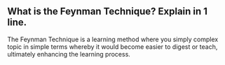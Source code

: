 ## What is the Feynman Technique? Explain in 1 line.


The Feynman Technique is a learning method where you simply complex topic in simple terms whereby it would become easier to digest or teach, ultimately enhancing the learning process.